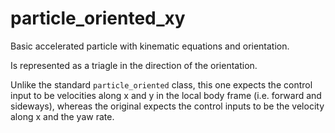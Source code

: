 # particle_oriented_xy

Basic accelerated particle with kinematic equations and orientation.

Is represented as a triagle in the direction of the orientation.

Unlike the standard `particle_oriented` class, this one expects the control input to be velocities along x and y in the local body frame (i.e. forward and sideways), whereas the original expects the control inputs to be the velocity along x and the yaw rate.